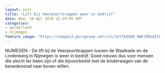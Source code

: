 ```yaml
---
layout: post
title: "Lift bij Veerpoorttrappen weer in bedrijf"
date: Wed, 10 Apr 2019 12:29:05 GMT
categories: 
- gelderland 
- nijmegen 
feature_image: "https://images3.persgroep.net/rcs/3vYfk8VbD_RWFJPDnGIlDzOs_kE/diocontent/145103605/_fitwidth/400/?appId=21791a8992982cd8da851550a453bd7f&quality=0.7"
---
```


NIJMEGEN - De lift bij de Veerpoorttrappen tussen de Waalkade en de Lindenberg in Nijmegen is weer in bedrijf. Goed nieuws dus voor mensen die slecht ter been zijn of die bijvoorbeeld met de kinderwagen van de benedenstad naar boven willen.
